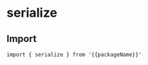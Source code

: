 <!--
<script setup>
const packageName = 'wagmi'
</script>
-->

# serialize

## Import

```ts-vue
import { serialize } from '{{packageName}}'
```